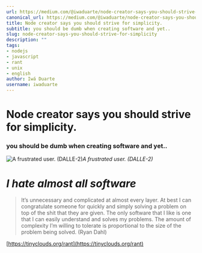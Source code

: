 ```yaml
---
url: https://medium.com/@iwaduarte/node-creator-says-you-should-strive-for-simplicity-43969fdb2774
canonical_url: https://medium.com/@iwaduarte/node-creator-says-you-should-strive-for-simplicity-43969fdb2774
title: Node creator says you should strive for simplicity.
subtitle: you should be dumb when creating software and yet..
slug: node-creator-says-you-should-strive-for-simplicity
description: ""
tags:
- nodejs
- javascript
- rant
- unix
- english
author: Iwá Duarte
username: iwaduarte
---
```


# Node creator says you should strive for simplicity.

### you should be dumb when creating software and yet..

![A frustrated user. (DALLE-2)](../../../assets/1*dLRyt-BrPS2WgUaTl2_DSQ.png)*A frustrated user. (DALLE-2)*

# ***I hate almost all software***

> It’s unnecessary and complicated at almost every layer. At best I can congratulate someone for quickly and simply solving a problem on top of the shit that they are given. The only software that I like is one that I can easily understand and solves my problems. The amount of complexity I’m willing to tolerate is proportional to the size of the problem being solved. (Ryan Dahl)

[https://tinyclouds.org/rant](https://tinyclouds.org/rant)


